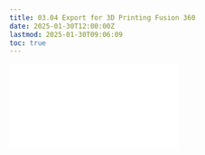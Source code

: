 ```yaml
---
title: 03.04 Export for 3D Printing Fusion 360
date: 2025-01-30T12:00:00Z
lastmod: 2025-01-30T09:06:09
toc: true
---
```


![Link to included file content](../../../../digital-fabrication/3d-printing/export-for-3d-printing-fusion-360.md)
